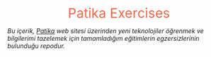 <div style="color: #F46647; text-align: center; font-size: 30px">
Patika Exercises
</div>

*Bu içerik, [Patika](https://www.patika.dev/) web sitesi üzerinden yeni teknolojiler öğrenmek ve bilgilerimi tazelemek için tamamladığım eğitimlerin egzersizlerinin bulunduğu repodur.*


